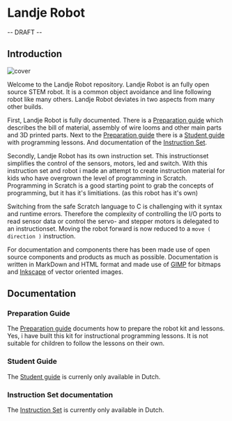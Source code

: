 # Landje Robot

-- DRAFT -- 

## Introduction

![cover](https://raw.githubusercontent.com/petervannes/LandjeRobot/blob/master/Guides/Student%20guide/cover.png)

Welcome to the Landje Robot repository. Landje Robot is an fully open source STEM robot. It is a common object avoidance and line following robot like many others. Landje Robot deviates in two aspects from many other builds. 

First, Landje Robot is fully documented. There is a [Preparation guide](http://htmlpreview.github.com/?https://github.com/petervannes/LandjeRobot/blob/master/Guides/Landje%20robot%20Kit%20preparation.html) which describes the bill of material, assembly of wire looms and other main parts and 3D printed parts. Next to the [Preparation guide](http://htmlpreview.github.com/?https://github.com/petervannes/LandjeRobot/blob/master/Guides/Landje%20robot%20Kit%20preparation.html) there is a [Student guide](http://htmlpreview.github.com/?https://github.com/petervannes/LandjeRobot/blob/master/Guides/Student%20guide%20NLD.html) with programming lessons. And documentation of the [Instruction Set](http://htmlpreview.github.com/?https://github.com/petervannes/LandjeRobot/blob/master/Guides/instructionset%20NLD.html).

Secondly, Landje Robot has its own instruction set. This instructionset simplifies the control of the sensors, motors, led and switch. With this instruction set and robot i made an attempt to create instruction material for kids who have overgrown the level of programming in Scratch. Programming in Scratch is a good starting point to grab the concepts of programming, but it has it's limitiations. (as this robot has it's own) 

Switching from the safe Scratch language to C is challenging with it syntax and runtime errors. Therefore the complexity of controlling the I/O ports to read sensor data or control the servo- and stepper motors is delegated to an instructionset. Moving the robot forward is now reduced to a `move ( direction )` instruction.

For documentation and components there has been made use of open source components and products as much as possible. Documentation is written in MarkDown and HTML format and made use of [GIMP](https://www.gimp.org) for bitmaps and [Inkscape](https://inkscape.org/en/) of vector oriented images.

## Documentation

### Preparation Guide

The [Preparation guide](http://htmlpreview.github.com/?https://github.com/petervannes/LandjeRobot/blob/master/Guides/Landje%20robot%20Kit%20preparation.html) documents how to prepare the robot kit and lessons. Yes, i have built this kit for instructional programming lessons. It is not suitable for children to follow the lessons on their own.

 


### Student Guide

The [Student guide](http://htmlpreview.github.com/?https://github.com/petervannes/LandjeRobot/blob/master/Guides/Student%20guide%20NLD.html) is currenly only available in Dutch.

### Instruction Set documentation

The [Instruction Set](http://htmlpreview.github.com/?https://github.com/petervannes/LandjeRobot/blob/master/Guides/instructionset%20NLD.html) is currently only available in Dutch.

